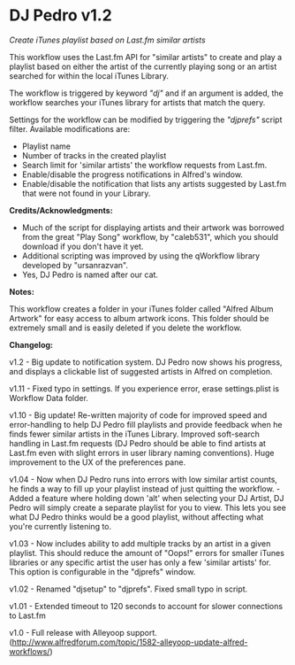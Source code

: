 DJ Pedro v1.2
=============

*Create iTunes playlist based on Last.fm similar artists*
 
This workflow uses the Last.fm API for "similar artists" to create and play a playlist based on either the artist of the currently playing song or an artist searched for within the local iTunes Library.
  
The workflow is triggered by keyword *"dj"* and if an argument is added, the workflow searches your iTunes library for artists that match the query.
 

Settings for the workflow can be modified by triggering the *"djprefs"* script filter. Available modifications are:
- Playlist name
- Number of tracks in the created playlist
- Search limit for 'similar artists' the workflow requests from Last.fm.
- Enable/disable the progress notifications in Alfred's window.
- Enable/disable the notification that lists any artists suggested by Last.fm that were not found in your Library.

**Credits/Acknowledgments:**

- Much of the script for displaying artists and their artwork was borrowed from the great "Play Song" workflow, by "caleb531", which you should download if you don't have it yet. 
- Additional scripting was improved by using the qWorkflow library developed by "ursanrazvan".
- Yes, DJ Pedro is named after our cat.
 
**Notes:**

This workflow creates a folder in your iTunes folder called "Alfred Album Artwork" for easy access to album artwork icons. This folder should be extremely small and is easily deleted if you delete the workflow.
 
**Changelog:**

v1.2 - Big update to notification system. DJ Pedro now shows his progress, and displays a clickable list of suggested artists in Alfred on completion.

v1.11 - Fixed typo in settings. If you experience error, erase settings.plist is Workflow Data folder.

v1.10 - Big update! Re-written majority of code for improved speed and error-handling to help DJ Pedro fill playlists and provide feedback when he finds fewer similar artists in the iTunes Library. Improved soft-search handling in Last.fm requests (DJ Pedro should be able to find artists at Last.fm even with slight errors in user library naming conventions). Huge improvement to the UX of the preferences pane.

v1.04 - Now when DJ Pedro runs into errors with low similar artist counts, he finds a way to fill up your playlist instead of just quitting the workflow. 
	 - Added a feature where holding down 'alt' when selecting your DJ Artist, DJ Pedro will simply create a separate playlist for you to view. This lets you see what DJ Pedro thinks would be a good playlist, without affecting what you're currently listening to.

v1.03 - Now includes ability to add multiple tracks by an artist in a given playlist. This should reduce the amount of "Oops!" errors for smaller iTunes libraries or any specific artist the user has only a few 'similar artists' for. This option is configurable in the "djprefs" window.

v1.02 - Renamed "djsetup" to "djprefs". Fixed small typo in script.

v1.01 - Extended timeout to 120 seconds to account for slower connections to Last.fm

v1.0 - Full release with Alleyoop support. (http://www.alfredforum.com/topic/1582-alleyoop-update-alfred-workflows/)
